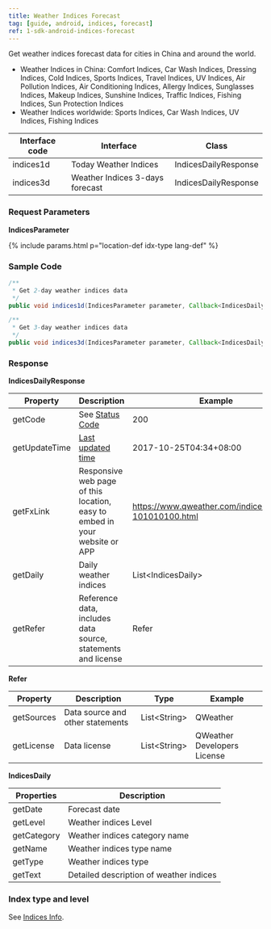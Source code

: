 ```yaml
---
title: Weather Indices Forecast
tag: [guide, android, indices, forecast]
ref: 1-sdk-android-indices-forecast
---
```


Get weather indices forecast data for cities in China and around the world.

- Weather Indices in China: Comfort Indices, Car Wash Indices, Dressing Indices, Cold Indices, Sports Indices, Travel Indices, UV Indices, Air Pollution Indices, Air Conditioning Indices, Allergy Indices, Sunglasses Indices, Makeup Indices, Sunshine Indices, Traffic Indices, Fishing Indices, Sun Protection Indices
- Weather Indices worldwide: Sports Indices, Car Wash Indices, UV Indices, Fishing Indices

| Interface code| Interface  | Class |
| ----------- | ------------ | ----------- |
| indices1d | Today Weather Indices           | IndicesDailyResponse |
| indices3d | Weather Indices 3-days forecast | IndicesDailyResponse |

### Request Parameters

**IndicesParameter**

{% include params.html p="location-def idx-type lang-def" %}


### Sample Code

```java
/**
 * Get 2-day weather indices data
 */
public void indices1d(IndicesParameter parameter, Callback<IndicesDailyResponse> callback);

/**
 * Get 3-day weather indices data
 */
public void indices3d(IndicesParameter parameter, Callback<IndicesDailyResponse> callback);
```


### Response 

**IndicesDailyResponse**

| Property | Description | Example |
| ------------ | -------------------------- | --------------------- |
| getCode | See [Status Code](/en/docs/resource/status-code/) | 200 |
| getUpdateTime | [Last updated time](/en/docs/resource/glossary/#update-time) | 2017-10-25T04:34+08:00 |
| getFxLink | Responsive web page of this location, easy to embed in your website or APP | https://www.qweather.com/indices/beijing-101010100.html |
| getDaily | Daily weather indices | List&lt;IndicesDaily&gt; |
| getRefer | Reference data, includes data source, statements and license | Refer |

**Refer**

| Property | Description  |  Type |  Example  |
| ---------- | ----------- | ------------------ | ------------ |
| getSources | Data source and other statements  | List&lt;String&gt; | QWeather     |
| getLicense | Data license      | List&lt;String&gt; | QWeather Developers License |


**IndicesDaily**

| Properties | Description |
| ----------- | -----------|
| getDate | Forecast date |
| getLevel | Weather indices Level |
| getCategory | Weather indices category name |
| getName | Weather indices type name |
| getType | Weather indices type |
| getText | Detailed description of weather indices |

### Index type and level

See [Indices Info](/en/docs/resource/indices-info/).

